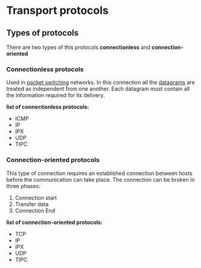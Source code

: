# Transport protocols

## Types of protocols
There are two types of this protocols **connectionless** and **connection-oriented**

### Connectionless protocols
Used in [packet switching]() networks. In this connection all the [datagrams]() 
are treated as independent from one another. Each datagram must contain all the 
information required for its delivery.

**list of connectionless protocols:**
- ICMP
- IP
- IPX
- UDP
- TIPC

### Connection-oriented protocols
This type of connection requires an established connection between hosts before 
the communication can take place. The connection can be broken in three phases:

1. Connection start
2. Transfer data
1. Connection End

**list of connection-oriented protocols:**
- TCP
- IP
- IPX
- UDP
- TIPC
